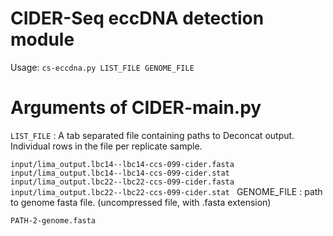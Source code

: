 # CIDER-Seq eccDNA detection module

Usage: 
`cs-eccdna.py LIST_FILE GENOME_FILE`

  
# Arguments of CIDER-main.py

`LIST_FILE` : A tab separated file containing paths to Deconcat output. Individual rows in the file per replicate sample.

`input/lima_output.lbc14--lbc14-ccs-099-cider.fasta  input/lima_output.lbc14--lbc14-ccs-099-cider.stat
`
`input/lima_output.lbc22--lbc22-ccs-099-cider.fasta  input/lima_output.lbc22--lbc22-ccs-099-cider.stat
`
GENOME_FILE : path to genome fasta file. (uncompressed file, with .fasta extension)

`PATH-2-genome.fasta`

  
